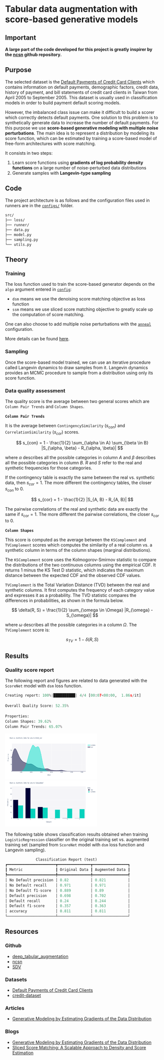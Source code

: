 # Tabular data augmentation with score-based generative models 

## Important

**A large part of the code developed for this project is greatly inspirer by the [ncsn](https://github.com/ermongroup/ncsn) github repository.**

## Purpose 

The selected dataset is the [Default Payments of Credit Card Clients](https://www.kaggle.com/datasets/uciml/default-of-credit-card-clients-dataset) which contains information on default payments, demographic factors, credit data, history of payment, and bill statements of credit card clients in Taiwan from April 2005 to September 2005. This dataset is usually used in classification models in order to build payment default scoring models. 

However, the imbalanced class issue can make it difficult to build a scorer which correctly detects default payments. One solution to this problem is to synthetically generate data to increase the number of default payments. For this purpose we use **score-based generative modeling with multiple noise perturbations**. The main idea is to represent a distribution by modeling its score function, which can be estimated by training a score-based model of free-form architectures with score matching.

It consists in two steps: 

1. Learn score functions using **gradients of log probability density functions** on a large number of noise-perturbed data distributions
2. Generate samples with **Langevin-type sampling**

## Code 

The project architecture is as follows and the configuration files used in runners are in the [`configs/`](configs/) folder.

```
src/
├── loss/
├── runner/
├── data.py
├── model.py
├── sampling.py
└── utils.py
```

## Theory

### Training 

The loss function used to train the score-based generator depends on the `algo` argument entered in [`config`](configs/): 

- `dsm` means we use the denoising score matching objective as loss function
- `ssm` means we use sliced score matching objective to greatly scale up the computation of score matching. 

One can also choose to add multiple noise perturbations with the [`anneal`](configs/anneal.yaml) configuration.

More details can be found [here](https://yang-song.net/blog/2019/ssm/). 

### Sampling 

Once the score-based model trained, we can use an iterative procedure called Langevin dynamics to draw samples from it. Langevin dynamics provides an MCMC procedure to sample from a distribution using only its score function.

### Data quality assessment

The quality score is the average between two general scores which are `Column Pair Trends` and `Column Shapes`. 

**`Column Pair Trends`**

It is the average between `ContingencySimilarity` ($s_{con}$) and `CorrelationSimilarity` ($s_{cor}$) scores. 

$$
s_{con} = 1 - \frac{1}{2} \sum_{\alpha \in A} \sum_{\beta \in B} |S_{\alpha, \beta} - R_{\alpha, \beta}|
$$

where $\alpha$ describes all the possible categories in column $A$ and $\beta$ describes all the possible categories in column $B$. $R$ and $S$ refer to the real and synthetic frequencies for those categories.

If the contingency table is exactly the same between the real vs. synthetic data, then $s_{cor}=1$. The more different the contingency tables, the closer $s_{con}$ to 0. 

$$
s_{cor} = 1 - \frac{1}{2} |S_{A, B} - R_{A, B}|
$$

The pairwise correlations of the real and synthetic data are exactly the same if $s_{cor} = 1$. The more different the pairwise correlations, the closer $s_{cor}$ to 0. 

**`Column Shapes`**

This score is computed as the average between the `KSComplement` and `TVComplement` scores which computes the similarity of a real column vs. a synthetic column in terms of the column shapes (marginal distributions). 

The `KSComplement` score uses the Kolmogorov-Smirnov statistic to compare the distributions of the two continuous columns using the empirical CDF. It returns 1 minus the KS Test D statistic, which indicates the maximum distance between the expected CDF and the observed CDF values.

`TVComplement` is the Total Variation Distance (TVD) between the real and synthetic columns. It first computes the frequency of each category value and expresses it as a probability. The TVD statistic compares the differences in probabilities, as shown in the formula below.

$$
\delta(R, S) = \frac{1}{2} \sum_{\omega \in \Omega} |R_{\omega} - S_{\omega}|
$$

where $\omega$ describes all the possible categories in a column $\Omega$. The `TVComplement` score is:

$$
s_{TV} = 1 - \delta(R, S)
$$

## Results 

### Quality score report

The following report and figures are related to data generated with the `ScoreNet` model with `dsm` loss function. 

```python 
Creating report: 100%|██████████| 4/4 [00:07<00:00,  1.86s/it]

Overall Quality Score: 52.35%

Properties:
Column Shapes: 39.62%
Column Pair Trends: 65.07%
```

<p float="left">
  <img src="figs/limit_bal_scorenet_dsm.png" width="300" height="150" />
  <img src="figs/education_scorenet_dsm.png" width="300" height="150" /> 
</p>

The following table shows classification results obtained when training `LogisticRegression` classifier on the original training set vs. augmented training set (sampled from `ScoreNet` model with `dsm` loss function and Langevin sampling). 

```python
              Classification Report (test)               
┏━━━━━━━━━━━━━━━━━━━━━━┳━━━━━━━━━━━━━━━┳━━━━━━━━━━━━━━━━┓
┃ Metric               ┃ Original Data ┃ Augmented Data ┃
┡━━━━━━━━━━━━━━━━━━━━━━╇━━━━━━━━━━━━━━━╇━━━━━━━━━━━━━━━━┩
│ No Default precision │ 0.82          │ 0.821          │
│ No Default recall    │ 0.971         │ 0.971          │
│ No Default f1-score  │ 0.889         │ 0.89           │
│ Default precision    │ 0.698         │ 0.702          │
│ Default recall       │ 0.24          │ 0.244          │
│ Default f1-score     │ 0.357         │ 0.363          │
│ accuracy             │ 0.811         │ 0.811          │
└──────────────────────┴───────────────┴────────────────┘
```

## Resources

### Github

- [deep_tabular_augmentation](https://github.com/lschmiddey/deep_tabular_augmentation)
- [ncsn](https://github.com/ermongroup/ncsn)
- [SDV](https://github.com/sdv-dev/SDV)

### Datasets
- [Default Payments of Credit Card Clients](https://www.kaggle.com/datasets/uciml/default-of-credit-card-clients-dataset)
- [credit-dataset](https://github.com/Giskard-AI/giskard-client/blob/main/sample_data/classification/credit/german_credit_prepared.csv)

### Articles

- [Generative Modeling by Estimating Gradients of the Data Distribution](https://arxiv.org/abs/1907.05600)

### Blogs

- [Generative Modeling by Estimating Gradients of the Data Distribution](https://yang-song.net/blog/2021/score/#naive-score-based-generative-modeling-and-its-pitfalls)
- [Sliced Score Matching: A Scalable Approach to Density and Score Estimation](https://yang-song.net/blog/2019/ssm/)
